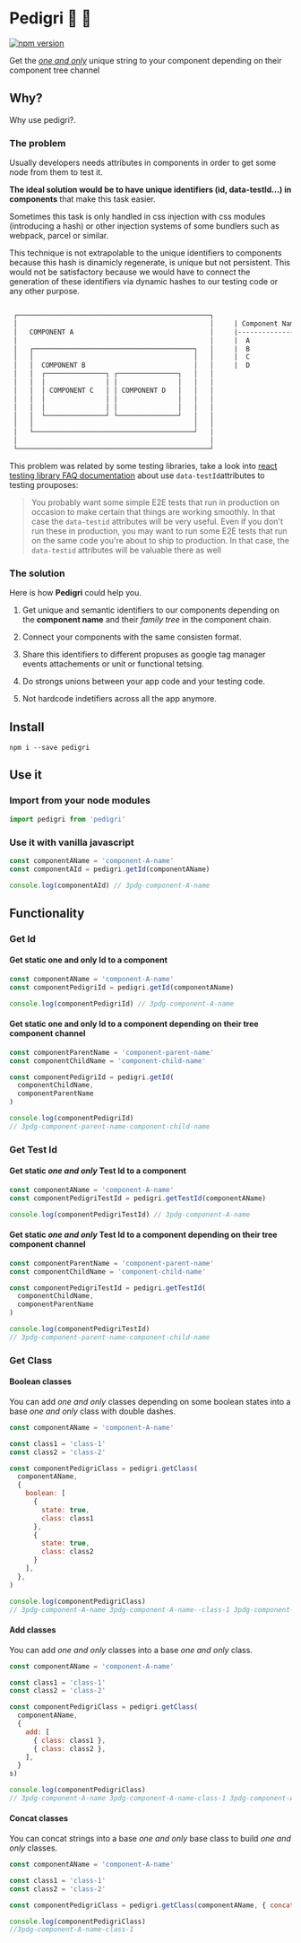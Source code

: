 # Pedigri :dog: :100:

[![npm version](https://badge.fury.io/js/pedigri.svg)](https://badge.fury.io/js/pedigri)

Get the *[one and only](https://www.youtube.com/watch?v=ZvMsp7s78Do)* unique string to your component depending on their component tree channel


## Why?

Why use pedigri?.


### The problem

Usually developers needs attributes in components in order to get some node from them to test it.

**The ideal solution would be to have unique identifiers (id, data-testId...) in components** that make this task easier.

Sometimes this task is only handled in css injection with css modules (introducing a hash) or other injection systems of some bundlers such as webpack, parcel or similar.

This technique is not extrapolable to the unique identifiers to components because this hash is dinamicly regenerate, is unique but not persistent. This would not be satisfactory because we would have to connect the generation of these identifiers via dynamic hashes to our testing code or any other purpose.



```markdown

 ┌────────────────────────────────────────────────┐           
 │                                                │     | Component Name | Identifier      |
 │   COMPONENT A                                  │     |----------------|-----------------|
 │                                                │     |  A             | namespace-A     |
 │   ┌────────────────────────────────────────┐   │     |  B             | namespace-A-B   |
 │   │                                        │   │     |  C             | namespace-A-B-C |
 │   │  COMPONENT B                           │   │     |  D             | namespace-A-B-D |
 │   │  ┌───────────────┐ ┌───────────────┐   │   │
 │   │  │               │ │               │   │   │
 │   │  │ COMPONENT C   │ │ COMPONENT D   │   │   │
 │   │  │               │ │               │   │   │
 │   │  │               │ │               │   │   │
 │   │  └───────────────┘ └───────────────┘   │   │
 │   │                                        │   │
 │   └────────────────────────────────────────┘   │
 │                                                │
 └────────────────────────────────────────────────┘

```

This problem was related by some testing libraries, take a look into [react testing library FAQ documentation](https://testing-library.com/docs/dom-testing-library/faq/) about use `data-testId`attributes to testing prouposes:

> You probably want some simple E2E tests that run in production on occasion to make certain that things are working smoothly. In that case the `data-testid` attributes will be very useful. Even if you don't run these in production, you may want to run some E2E tests that run on the same code you're about to ship to production. In that case, the `data-testid` attributes will be valuable there as well


### The solution

Here is how **Pedigri** could help you. 

1. Get unique and semantic identifiers to our components depending on the **component name** and their *family tree* in the component chain.

2. Connect your components with the same consisten format.

3. Share this identifiers to different propuses as google tag manager events attachements or unit or functional tetsing.

4. Do strongs unions between your app code and your testing code.

5. Not hardcode indetifiers across all the app anymore.


## Install

```shell
npm i --save pedigri
```

## Use it

### Import from your node modules

```javascript
import pedigri from 'pedigri'
```

### Use it with vanilla javascript

```javascript
const componentAName = 'component-A-name'
const componentAId = pedigri.getId(componentAName)

console.log(componentAId) // 3pdg-component-A-name
```

## Functionality

### Get Id

#### Get static one and only Id to a component

```javascript
const componentAName = 'component-A-name'
const componentPedigriId = pedigri.getId(componentAName)

console.log(componentPedigriId) // 3pdg-component-A-name
```

#### Get static one and only Id to a component depending on their tree component channel

```javascript
const componentParentName = 'component-parent-name'
const componentChildName = 'component-child-name'

const componentPedigriId = pedigri.getId(
  componentChildName,
  componentParentName
)

console.log(componentPedigriId)
// 3pdg-component-parent-name-component-child-name
```

### Get Test Id

#### Get static *one and only* Test Id to a component

```javascript
const componentAName = 'component-A-name'
const componentPedigriTestId = pedigri.getTestId(componentAName)

console.log(componentPedigriTestId) // 3pdg-component-A-name
```

#### Get static *one and only* Test Id to a component depending on their tree component channel

```javascript
const componentParentName = 'component-parent-name'
const componentChildName = 'component-child-name'

const componentPedigriTestId = pedigri.getTestId(
  componentChildName,
  componentParentName
)

console.log(componentPedigriTestId)
// 3pdg-component-parent-name-component-child-name
```

### Get Class

#### Boolean classes

You can add *one and only* classes depending on some boolean states into a base *one and only* class with double dashes.

```javascript
const componentAName = 'component-A-name'

const class1 = 'class-1'
const class2 = 'class-2'

const componentPedigriClass = pedigri.getClass(
  componentAName,
  {
    boolean: [
      {
        state: true,
        class: class1
      },
      {
        state: true,
        class: class2
      }
    ],
  },
)

console.log(componentPedigriClass)
// 3pdg-component-A-name 3pdg-component-A-name--class-1 3pdg-component-A-name--class-2
```

#### Add classes

You can add *one and only* classes into a base *one and only* class.

```javascript
const componentAName = 'component-A-name'

const class1 = 'class-1'
const class2 = 'class-2'

const componentPedigriClass = pedigri.getClass(
  componentAName,
  {
    add: [
      { class: class1 },
      { class: class2 },
    ],
  }
s)

console.log(componentPedigriClass)
// 3pdg-component-A-name 3pdg-component-A-name-class-1 3pdg-component-A-name-class-2
```

#### Concat classes

You can concat strings into a base *one and only* base class to build *one and only* classes.

```javascript
const componentAName = 'component-A-name'

const class1 = 'class-1'
const class2 = 'class-2'

const componentPedigriClass = pedigri.getClass(componentAName, { concat: [{ class: class1 }] })

console.log(componentPedigriClass)
//3pdg-component-A-name-class-1
```
